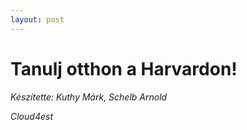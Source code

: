 ```yaml
---
layout: post
---
```


# Tanulj otthon a Harvardon!

_Készítette: Kuthy Márk, Schelb Arnold_

_Cloud4est_
